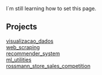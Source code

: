 I´m still learning how to set this page.

## Projects
[visualizacao_dados](https://github.com/abreukuse/visualizacao_dados)<br>
[web_scraping](https://github.com/abreukuse/web_scraping)<br>
[recommender_system](https://github.com/abreukuse/recommender_system)<br>
[ml_utilities](https://github.com/abreukuse/ml_utilities)<br>
[rossmann_store_sales_competition](https://github.com/abreukuse/rossmann_store_sales_competition)<br>

